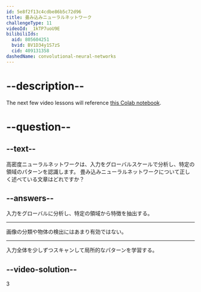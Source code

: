```yaml
---
id: 5e8f2f13c4cdbe86b5c72d96
title: 畳み込みニューラルネットワーク
challengeType: 11
videoId: _1kTP7uoU9E
bilibiliIds:
  aid: 805604251
  bvid: BV1D34y1S7zS
  cid: 409131358
dashedName: convolutional-neural-networks
---
```


# --description--

The next few video lessons will reference [this Colab notebook](https://colab.research.google.com/drive/1ZZXnCjFEOkp_KdNcNabd14yok0BAIuwS#forceEdit=true&sandboxMode=true).

# --question--

## --text--

高密度ニューラルネットワークは、入力をグローバルスケールで分析し、特定の領域のパターンを認識します。 畳み込みニューラルネットワークについて正しく述べている文章はどれですか？

## --answers--

入力をグローバルに分析し、特定の領域から特徴を抽出する。

---

画像の分類や物体の検出にはあまり有効ではない。

---

入力全体を少しずつスキャンして局所的なパターンを学習する。

## --video-solution--

3

